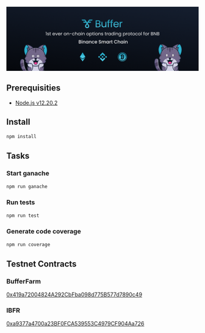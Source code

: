 ![Buffer](./header.png)

## Prerequisities

- [Node.js v12.20.2](https://nodejs.org/en/)

## Install

```bash
npm install
```

## Tasks

### Start ganache

```bash
npm run ganache
```

### Run tests

```bash
npm run test
```

### Generate code coverage

```bash
npm run coverage
```

## Testnet Contracts

### BufferFarm

[0x419a72004824A292CbFba098d775B577d7890c49](https://testnet.bscscan.com/address/0x419a72004824A292CbFba098d775B577d7890c49#contracts)

### IBFR

[0xa9377a4700a23BF0FCA539553C4979CF904Aa726](https://testnet.bscscan.com/address/0xa9377a4700a23BF0FCA539553C4979CF904Aa726#contracts)
